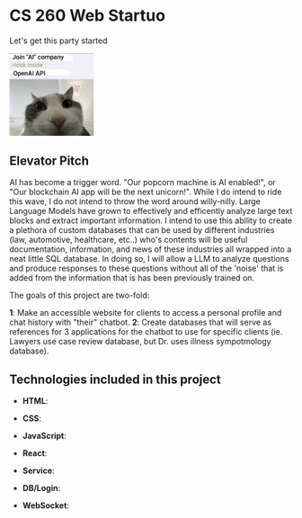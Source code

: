 # CS 260 Web Startuo
Let's get this party started
<p align="left">
  <img src="https://github.com/ethan-mcq/startup/blob/main/ref_images/cat.png" width="150" height="auto"/>
</p>

## Elevator Pitch
AI has become a trigger word. "Our popcorn machine is AI enabled!", or "Our blockchain AI app will be the next unicorn!". While I do intend to ride this wave, I do not intend to throw the word around willy-nilly. Large Language Models have grown to effectively and efficently analyze large text blocks and extract important information. I intend to use this ability to create a plethora of custom databases that can be used by different industries (law, automotive, healthcare, etc..) who's contents will be useful documentation, information, and news of these industries all wrapped into a neat little SQL database. In doing so, I will allow a LLM to analyze questions and produce responses to these questions without all of the 'noise' that is added from the information that is has been previously trained on. 

The goals of this project are two-fold:

**1**: Make an accessible website for clients to access a personal profile and chat history with "their" chatbot.
**2**: Create databases that will serve as references for 3 applications for the chatbot to use for specific clients (ie. Lawyers use case review database, but Dr. uses illness sympotmology database).

## Technologies included in this project
- **HTML**: 

- **CSS**: 

- **JavaScript**: 

- **React**:

- **Service**:

- **DB/Login**:
  
- **WebSocket**:

